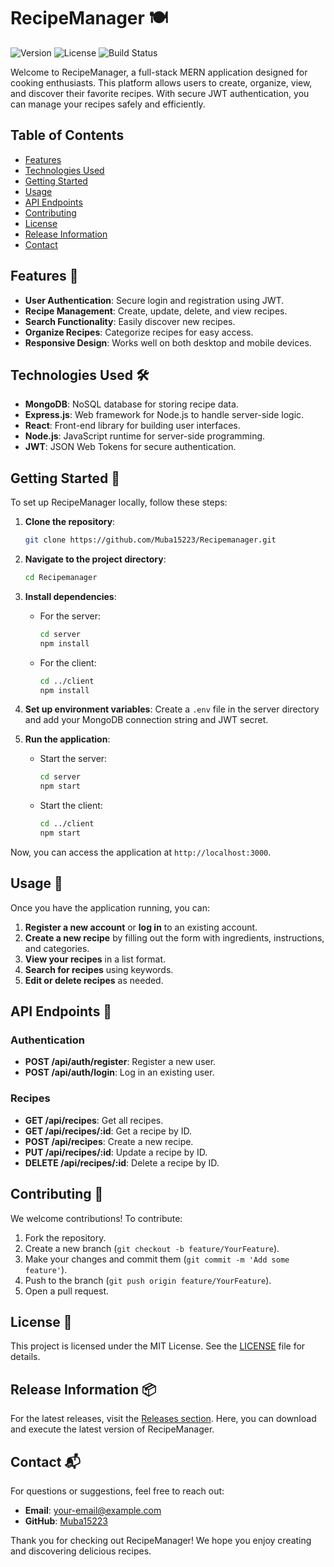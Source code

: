 # RecipeManager 🍽️

![Version](https://img.shields.io/badge/version-1.0.0-brightgreen)
![License](https://img.shields.io/badge/license-MIT-blue)
![Build Status](https://img.shields.io/badge/build-passing-brightgreen)

Welcome to RecipeManager, a full-stack MERN application designed for cooking enthusiasts. This platform allows users to create, organize, view, and discover their favorite recipes. With secure JWT authentication, you can manage your recipes safely and efficiently.

## Table of Contents

- [Features](#features)
- [Technologies Used](#technologies-used)
- [Getting Started](#getting-started)
- [Usage](#usage)
- [API Endpoints](#api-endpoints)
- [Contributing](#contributing)
- [License](#license)
- [Release Information](#release-information)
- [Contact](#contact)

## Features 🌟

- **User Authentication**: Secure login and registration using JWT.
- **Recipe Management**: Create, update, delete, and view recipes.
- **Search Functionality**: Easily discover new recipes.
- **Organize Recipes**: Categorize recipes for easy access.
- **Responsive Design**: Works well on both desktop and mobile devices.

## Technologies Used 🛠️

- **MongoDB**: NoSQL database for storing recipe data.
- **Express.js**: Web framework for Node.js to handle server-side logic.
- **React**: Front-end library for building user interfaces.
- **Node.js**: JavaScript runtime for server-side programming.
- **JWT**: JSON Web Tokens for secure authentication.

## Getting Started 🚀

To set up RecipeManager locally, follow these steps:

1. **Clone the repository**:
   ```bash
   git clone https://github.com/Muba15223/Recipemanager.git
   ```

2. **Navigate to the project directory**:
   ```bash
   cd Recipemanager
   ```

3. **Install dependencies**:
   - For the server:
     ```bash
     cd server
     npm install
     ```
   - For the client:
     ```bash
     cd ../client
     npm install
     ```

4. **Set up environment variables**:
   Create a `.env` file in the server directory and add your MongoDB connection string and JWT secret.

5. **Run the application**:
   - Start the server:
     ```bash
     cd server
     npm start
     ```
   - Start the client:
     ```bash
     cd ../client
     npm start
     ```

Now, you can access the application at `http://localhost:3000`.

## Usage 📖

Once you have the application running, you can:

1. **Register a new account** or **log in** to an existing account.
2. **Create a new recipe** by filling out the form with ingredients, instructions, and categories.
3. **View your recipes** in a list format.
4. **Search for recipes** using keywords.
5. **Edit or delete recipes** as needed.

## API Endpoints 🔗

### Authentication

- **POST /api/auth/register**: Register a new user.
- **POST /api/auth/login**: Log in an existing user.

### Recipes

- **GET /api/recipes**: Get all recipes.
- **GET /api/recipes/:id**: Get a recipe by ID.
- **POST /api/recipes**: Create a new recipe.
- **PUT /api/recipes/:id**: Update a recipe by ID.
- **DELETE /api/recipes/:id**: Delete a recipe by ID.

## Contributing 🤝

We welcome contributions! To contribute:

1. Fork the repository.
2. Create a new branch (`git checkout -b feature/YourFeature`).
3. Make your changes and commit them (`git commit -m 'Add some feature'`).
4. Push to the branch (`git push origin feature/YourFeature`).
5. Open a pull request.

## License 📜

This project is licensed under the MIT License. See the [LICENSE](LICENSE) file for details.

## Release Information 📦

For the latest releases, visit the [Releases section](https://github.com/Muba15223/Recipemanager/releases). Here, you can download and execute the latest version of RecipeManager.

## Contact 📬

For questions or suggestions, feel free to reach out:

- **Email**: your-email@example.com
- **GitHub**: [Muba15223](https://github.com/Muba15223)

Thank you for checking out RecipeManager! We hope you enjoy creating and discovering delicious recipes.